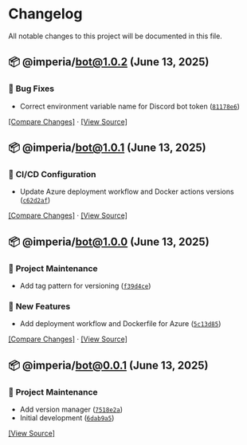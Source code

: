 # Changelog

All notable changes to this project will be documented in this file.

## 📦 @imperia/bot@1.0.2 (June 13, 2025)


### 🔹 <!-- 4 -->Bug Fixes

-  Correct environment variable name for Discord bot token ([`81178e6`](https://github.com/yehezkieldio/imperia-ai/commit/81178e6a632cd4bc5e441d2630927325aabf0f59))

[[Compare Changes]](https://github.com/yehezkieldio/imperia-ai/compare/@imperia/bot@1.0.1...@imperia/bot@1.0.2) · [[View Source]](https://github.com/yehezkieldio/imperia-ai/tree/@imperia/bot@1.0.2)
## 📦 @imperia/bot@1.0.1 (June 13, 2025)


### 🔹 <!-- 16 -->CI/CD Configuration

-  Update Azure deployment workflow and Docker actions versions ([`c62d2af`](https://github.com/yehezkieldio/imperia-ai/commit/c62d2af8a217e35891130aa3684fe8cfe985eaea))

[[Compare Changes]](https://github.com/yehezkieldio/imperia-ai/compare/@imperia/bot@1.0.0...@imperia/bot@1.0.1) · [[View Source]](https://github.com/yehezkieldio/imperia-ai/tree/@imperia/bot@1.0.1)
## 📦 @imperia/bot@1.0.0 (June 13, 2025)


### 🔹 <!-- 11 -->Project Maintenance

-  Add tag pattern for versioning ([`f39d4ce`](https://github.com/yehezkieldio/imperia-ai/commit/f39d4ce11f0b28a9ff888c7213714c555f8bc5af))

### 🔹 <!-- 3 -->New Features

-  Add deployment workflow and Dockerfile for Azure ([`5c13d85`](https://github.com/yehezkieldio/imperia-ai/commit/5c13d85389d8b53f80e147f244c5e9e679ce1157))

[[Compare Changes]](https://github.com/yehezkieldio/imperia-ai/compare/@imperia/bot@0.0.1...@imperia/bot@1.0.0) · [[View Source]](https://github.com/yehezkieldio/imperia-ai/tree/@imperia/bot@1.0.0)
## 📦 @imperia/bot@0.0.1 (June 13, 2025)


### 🔹 <!-- 11 -->Project Maintenance

-  Add version manager ([`7518e2a`](https://github.com/yehezkieldio/imperia-ai/commit/7518e2aca13b14b20cba812e776fbce5d7923b6d))
-  Initial development ([`6dab9a5`](https://github.com/yehezkieldio/imperia-ai/commit/6dab9a5f19142647c30ab6ddb33df10dc3cf2dfc))


[[View Source]](https://github.com/yehezkieldio/imperia-ai/tree/@imperia/bot@0.0.1)
